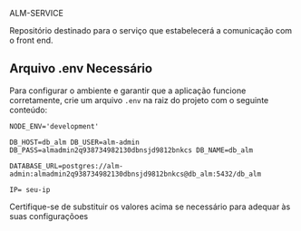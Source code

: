 ALM-SERVICE

Repositório destinado para o serviço que estabelecerá a comunicação com o front end.

## Arquivo .env Necessário

Para configurar o ambiente e garantir que a aplicação funcione corretamente, crie um arquivo `.env` na raiz do projeto com o seguinte conteúdo:

```
NODE_ENV='development'

DB_HOST=db_alm DB_USER=alm-admin DB_PASS=almadmin2q938734982130dbnsjd9812bnkcs DB_NAME=db_alm

DATABASE_URL=postgres://alm-admin:almadmin2q938734982130dbnsjd9812bnkcs@db_alm:5432/db_alm

IP= seu-ip
```


Certifique-se de substituir os valores acima se necessário para adequar às suas configuraçõoes
